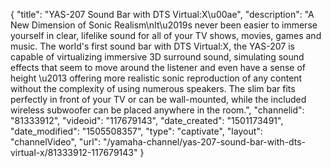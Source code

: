 {
    "title": "YAS-207 Sound Bar with DTS Virtual:X\u00ae",
    "description": "A New Dimension of Sonic Realism\nIt\u2019s never been easier to immerse yourself in clear, lifelike sound for all of your TV shows, movies, games and music. The world's first sound bar with DTS Virtual:X, the YAS-207 is capable of virtualizing immersive 3D surround sound, simulating sound effects that seem to move around the listener and even have a sense of height \u2013 offering more realistic sonic reproduction of any content without the complexity of using numerous speakers. The slim bar fits perfectly in front of your TV or can be wall-mounted, while the included wireless subwoofer can be placed anywhere in the room.",
    "channelid": "81333912",
    "videoid": "117679143",
    "date_created": "1501173491",
    "date_modified": "1505508357",
    "type": "captivate",
    "layout": "channelVideo",
    "url": "\/yamaha-channel\/yas-207-sound-bar-with-dts-virtual-x\/81333912-117679143"
}
